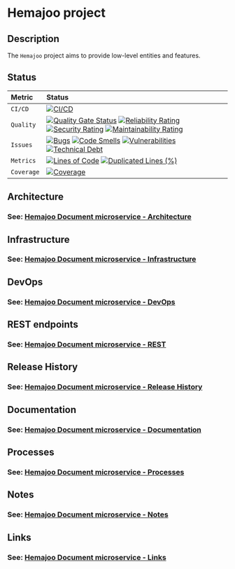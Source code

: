# Hemajoo project

## Description

The `Hemajoo` project aims to provide low-level entities and features. 

## Status

| Metric     | Status                                                                                                                                                                                                                                                                                                                                                                                                                                                                                                                                                                                                                                                                                                                                                                                                                                                                                                                                                                                                                         |
|:-----------|:-------------------------------------------------------------------------------------------------------------------------------------------------------------------------------------------------------------------------------------------------------------------------------------------------------------------------------------------------------------------------------------------------------------------------------------------------------------------------------------------------------------------------------------------------------------------------------------------------------------------------------------------------------------------------------------------------------------------------------------------------------------------------------------------------------------------------------------------------------------------------------------------------------------------------------------------------------------------------------------------------------------------------------|
| `CI/CD`    | [![CI/CD](https://github.com/hemajoo-commerce/cherry-microservice-document/actions/workflows/build.yml/badge.svg?branch=main)](https://github.com/hemajoo-commerce/cherry-microservice-document/actions/workflows/build.yml)                                                                                                                                                                                                                                                                                                                                                                                                                                                                                                                                                                                                                                                                                                                                                                                                       |
| `Quality`  | [![Quality Gate Status](https://sonarcloud.io/api/project_badges/measure?project=com.hemajoo.commerce%3Acherry-microservice-document&metric=alert_status)](https://sonarcloud.io/summary/new_code?id=com.hemajoo.commerce%3Acherry-microservice-document) [![Reliability Rating](https://sonarcloud.io/api/project_badges/measure?project=com.hemajoo.commerce%3Acherry-microservice-document&metric=reliability_rating)](https://sonarcloud.io/summary/new_code?id=com.hemajoo.commerce%3Acherry-microservice-document) [![Security Rating](https://sonarcloud.io/api/project_badges/measure?project=com.hemajoo.commerce%3Acherry-microservice-document&metric=security_rating)](https://sonarcloud.io/summary/new_code?id=com.hemajoo.commerce%3Acherry-microservice-document) [![Maintainability Rating](https://sonarcloud.io/api/project_badges/measure?project=com.hemajoo.commerce%3Acherry-microservice-document&metric=sqale_rating)](https://sonarcloud.io/summary/new_code?id=com.hemajoo.commerce%3Acherry-microservice-document) |
| `Issues`   | [![Bugs](https://sonarcloud.io/api/project_badges/measure?project=com.hemajoo.commerce%3Acherry-microservice-document&metric=bugs)](https://sonarcloud.io/summary/new_code?id=com.hemajoo.commerce%3Acherry-microservice-document) [![Code Smells](https://sonarcloud.io/api/project_badges/measure?project=com.hemajoo.commerce%3Acherry-microservice-document&metric=code_smells)](https://sonarcloud.io/summary/new_code?id=com.hemajoo.commerce%3Acherry-microservice-document) [![Vulnerabilities](https://sonarcloud.io/api/project_badges/measure?project=com.hemajoo.commerce%3Acherry-microservice-document&metric=vulnerabilities)](https://sonarcloud.io/summary/new_code?id=com.hemajoo.commerce%3Acherry-microservice-document) [![Technical Debt](https://sonarcloud.io/api/project_badges/measure?project=com.hemajoo.commerce%3Acherry-microservice-document&metric=sqale_index)](https://sonarcloud.io/summary/new_code?id=com.hemajoo.commerce%3Acherry-microservice-document)                               |
| `Metrics`  | [![Lines of Code](https://sonarcloud.io/api/project_badges/measure?project=com.hemajoo.commerce%3Acherry-microservice-document&metric=ncloc)](https://sonarcloud.io/summary/new_code?id=com.hemajoo.commerce%3Acherry-microservice-document) [![Duplicated Lines (%)](https://sonarcloud.io/api/project_badges/measure?project=com.hemajoo.commerce%3Acherry-microservice-document&metric=duplicated_lines_density)](https://sonarcloud.io/summary/new_code?id=com.hemajoo.commerce%3Acherry-microservice-document)                                                                                                                                                                                                                                                                                                                                                                                                                                                                                                            |
| `Coverage` | [![Coverage](https://sonarcloud.io/api/project_badges/measure?project=com.hemajoo.commerce%3Acherry-microservice-document&metric=coverage)](https://sonarcloud.io/summary/new_code?id=com.hemajoo.commerce%3Acherry-microservice-document)                                                                                                                                                                                                                                                                                                                                                                                                                                                                                                                                                                                                                                                                                                                                                                                     |

## Architecture

### See: [Hemajoo Document microservice - Architecture](./doc/architecture.md)


## Infrastructure

### See: [Hemajoo Document microservice - Infrastructure](./doc/infrastructure.md)


## DevOps

### See: [Hemajoo Document microservice - DevOps](./doc/devops.md)


## REST endpoints

### See: [Hemajoo Document microservice - REST](./doc/rest.md)


## Release History

### See: [Hemajoo Document microservice - Release History](./doc/release_history.md)


## Documentation

### See: [Hemajoo Document microservice - Documentation](./doc/documentation.md)


## Processes

### See: [Hemajoo Document microservice - Processes](./doc/processes.md)


## Notes

### See: [Hemajoo Document microservice - Notes](./doc/notes.md)


## Links

### See: [Hemajoo Document microservice - Links](./doc/links.md)


